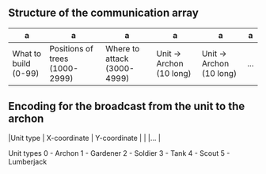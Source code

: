 ## Structure of the communication array
| a| a| a| a| a| a|
|---------------------|--------------------------------|----------------------------|-------------------------|-------------------------|-----|
|What to build (0-99) | Positions of trees (1000-2999) | Where to attack (3000-4999)|Unit -> Archon (10 long) | Unit -> Archon (10 long)|...  |

## Encoding for the broadcast from the unit to the archon
|Unit type | X-coordinate | Y-coordinate | | |...  |

Unit types
0 - Archon
1 - Gardener
2 - Soldier
3 - Tank
4 - Scout
5 - Lumberjack
